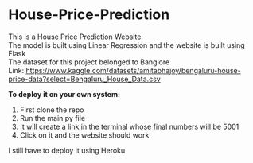 # House-Price-Prediction

This is a House Price Prediction Website.
<br>
The model is built using Linear Regression and the website is built using Flask
<br>
The dataset for this project belonged to Banglore
<br>
Link: https://www.kaggle.com/datasets/amitabhajoy/bengaluru-house-price-data?select=Bengaluru_House_Data.csv

**To deploy it on your own system:**
1) First clone the repo
2) Run the main.py file
3) It will create a link in the terminal whose final numbers will be 5001
4) Click on it and the website should work

I still have to deploy it using Heroku
